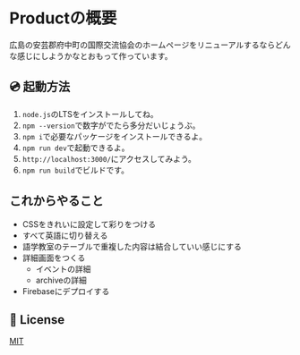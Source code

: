 # Productの概要
広島の安芸郡府中町の国際交流協会のホームページをリニューアルするならどんな感じにしようかなとおもって作っています。

## 💿 起動方法

1. <code>node.js</code>のLTSをインストールしてね。
2. <code>npm --version</code>で数字がでたら多分だいじょうぶ。
3. <code>npm i</code>で必要なパッケージをインストールできるよ。
4. <code>npm run dev</code>で起動できるよ。
5. <code>http://localhost:3000/</code>にアクセスしてみよう。
6. <code>npm run build</code>でビルドです。

## これからやること
- CSSをきれいに設定して彩りをつける
- すべて英語に切り替える
- 語学教室のテーブルで重複した内容は結合していい感じにする
- 詳細画面をつくる
  - イベントの詳細
  - archiveの詳細
- Firebaseにデプロイする

## 📑 License
[MIT](http://opensource.org/licenses/MIT)
